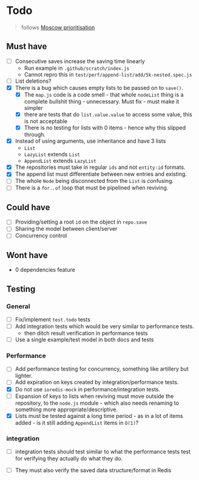 # Todo

> follows [Moscow prioritisation][moscow]

## Must have

- [ ] Consecutive saves increase the saving time linearly
  - Run example in `.github/scratch/index.js`
  - Cannot repro this in `test/perf/append-list/add/5k-nested.spec.js`
- [ ] List deletions?
- [x] There is a bug which causes empty lists to be passed on to `save()`.
  - [x] The `map.js` code is a code smell - that whole `nodeList` thing is a
    complete bullshit thing - unnecessary. Must fix - must make it simpler
  - [x] there are tests that do `list.value.value` to access some value, this
        is not acceptable
  - [x] There is no testing for lists with 0 items - hence why this slipped
        through.
- [x] Instead of using arguments, use inheritance and have 3 lists
  - `List`
  - `LazyList` extends `List`
  - `AppendList` extends `LazyList`
- [x] The repositories must take in regular `ids` and not `entity:id` formats.
- [x] The append list must differentiate between new entries and existing.
- [ ] The whole `Node` being disconnected from the `List` is confusing.
- [ ] There is a `for..of` loop that must be pipelined when reviving.

## Could have

- [ ] Providing/setting a root `id` on the object in `repo.save`
- [ ] Sharing the model between client/server
- [ ] Concurrency control

## Wont have

- 0 dependencies feature

## Testing

### General

- [ ] Fix/implement `test.todo` tests
- [ ] Add integration tests which would be very similar to performance tests.
    - then ditch result verification in performance tests
- [ ] Use a single example/test model in both docs and tests

### Performance

- [ ] Add performance testing for concurrency, something like artillery
      but lighter.
- [ ] Add expiration on keys created by integration/performance tests.
- [x] Do not use `ioredis-mock` in performance/integration tests.
- [ ] Expansion of keys to lists when reviving must move outside the repository,
      to the `node.js` module - which also needs renaming to something more
      appropriate/descriptive.
- [x] Lists must be tested against a long time period - as in a lot of
      items added - is it still adding `AppendList` items in `O(1)`?

### integration

- [ ] integration tests should test similar to what the performance tests
      test for verifying they actually do what they do.
- [ ] They must also verify the saved data structure/format in Redis


[moscow]: https://en.wikipedia.org/wiki/MoSCoW_method
